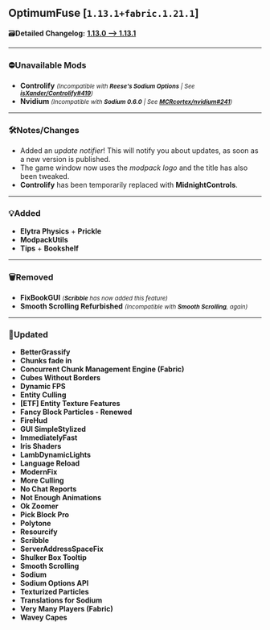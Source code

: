 ## OptimumFuse [`1.13.1+fabric.1.21.1`]

🗃️**Detailed Changelog:** [**1.13.0 --> 1.13.1**](https://github.com/UltimatChamp/optimum-fuse/compare/1.13.0...1.13.1)

<hr>

### ⛔Unavailable Mods

- **Controlify** _<small>(Incompatible with **Reese's Sodium Options** | See [**isXander/Controlify#419**](https://github.com/isXander/Controlify/issues/419))</small>_
- **Nvidium** _<small>(Incompatible with **Sodium 0.6.0** | See [**MCRcortex/nvidium#241**](https://github.com/MCRcortex/nvidium/issues/241))</small>_

<hr>

### 🛠️Notes/Changes

- Added an _update notifier_! This will notify you about updates, as soon as a new version is published.
- The game window now uses the _modpack logo_ and the title has also been tweaked.
- **Controlify** has been temporarily replaced with **MidnightControls**.

<hr>

### 💡Added

- **Elytra Physics** + **Prickle**
- **ModpackUtils**
- **Tips** + **Bookshelf**

<hr>

### 🗑️Removed

- **FixBookGUI** _<small>(**Scribble** has now added this feature)</small>_
- **Smooth Scrolling Refurbished** _<small>(Incompatible with **Smooth Scrolling**, again)</small>_

<hr>

### 🔄️Updated

- **BetterGrassify**
- **Chunks fade in**
- **Concurrent Chunk Management Engine (Fabric)**
- **Cubes Without Borders**
- **Dynamic FPS**
- **Entity Culling**
- **[ETF] Entity Texture Features**
- **Fancy Block Particles - Renewed**
- **FireHud**
- **GUI SimpleStylized**
- **ImmediatelyFast**
- **Iris Shaders**
- **LambDynamicLights**
- **Language Reload**
- **ModernFix**
- **More Culling**
- **No Chat Reports**
- **Not Enough Animations**
- **Ok Zoomer**
- **Pick Block Pro**
- **Polytone**
- **Resourcify**
- **Scribble**
- **ServerAddressSpaceFix**
- **Shulker Box Tooltip**
- **Smooth Scrolling**
- **Sodium**
- **Sodium Options API**
- **Texturized Particles**
- **Translations for Sodium**
- **Very Many Players (Fabric)**
- **Wavey Capes**
